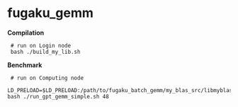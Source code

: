 # fugaku_gemm

**Compilation**

```
 # run on Login node
 bash ./build_my_lib.sh
```

**Benchmark**

```
 # run on Computing node
 LD_PRELOAD=$LD_PRELOAD:/path/to/fugaku_batch_gemm/my_blas_src/libmyblas.so bash ./run_gpt_gemm_simple.sh 48
```